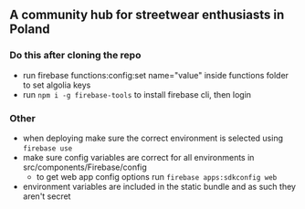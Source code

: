 ## A community hub for streetwear enthusiasts in Poland

### Do this after cloning the repo
- run firebase functions:config:set name="value" inside functions folder to set algolia keys
- run `npm i -g firebase-tools` to install firebase cli, then login

### Other
- when deploying make sure the correct environment is selected using `firebase use`
- make sure config variables are correct for all environments in src/components/Firebase/config
  - to get web app config options run `firebase apps:sdkconfig web`
- environment variables are included in the static bundle and as such they aren't secret